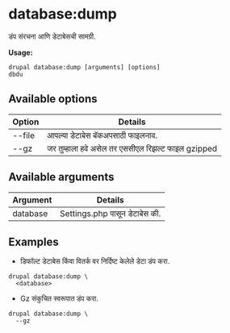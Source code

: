 # database:dump
डंप संरचना आणि डेटाबेसची सामग्री.

**Usage:**
```
drupal database:dump [arguments] [options]
dbdu
```

## Available options
Option | Details
-------|-------------
--file | आपल्या डेटाबेस बॅकअपसाठी फाइलनाव.
--gz | जर तुम्हाला हवे असेल तर एससीएल रिझल्ट फाइल gzipped

## Available arguments
Argument | Details
---------|-------------
database | Settings.php पासून डेटाबेस की.

## Examples
* डिफॉल्ट डेटाबेस किंवा वितर्क वर निर्दिष्ट केलेले डेटा डंप करा.
```
drupal database:dump \
  <database>
```
* Gz संकुचित स्वरूपात डंप करा.
```
drupal database:dump \
  --gz
```
